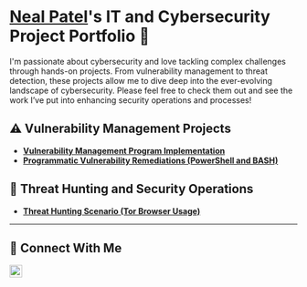 # <a href="https://www.linkedin.com/in/neal-patel826/">Neal Patel</a>'s IT and Cybersecurity Project Portfolio 🔐

I'm passionate about cybersecurity and love tackling complex challenges through hands-on projects. From vulnerability management to threat detection, these projects allow me to dive deep into the ever-evolving landscape of cybersecurity. Please feel free to check them out and see the work I’ve put into enhancing security operations and processes!


## ⚠️ Vulnerability Management Projects

- **[Vulnerability Management Program Implementation](https://github.com/neal-patel826/Log-N--Pacific/tree/main/Vulnerability-Management-Program)**
- **[Programmatic Vulnerability Remediations (PowerShell and BASH)](https://github.com/neal-patel826/Log-N--Pacific/tree/main/Programmatic%20Vulnerability%20Remediations)**

## 🚨 Threat Hunting and Security Operations

- **[Threat Hunting Scenario (Tor Browser Usage)](https://github.com/neal-patel826/Log-N--Pacific/tree/main/Tor%20Threat%20Hunt)**

<hr/>

## 🤳 Connect With Me

[<img align="left" alt="___________ | LinkedIn" width="22px" src="https://cdn.jsdelivr.net/npm/simple-icons@v3/icons/linkedin.svg" />][linkedin]



[linkedin]: https://www.linkedin.com/in/neal-patel826

<!--
<img width="35" alt="image" src="https://github.com/user-attachments/assets/2f41c7cd-5ea8-4475-b451-a37161b6c3fb"> 
<img width="35" alt="image" src="https://github.com/user-attachments/assets/77649969-9910-4994-8b96-74a116cfb2a8">
-->
